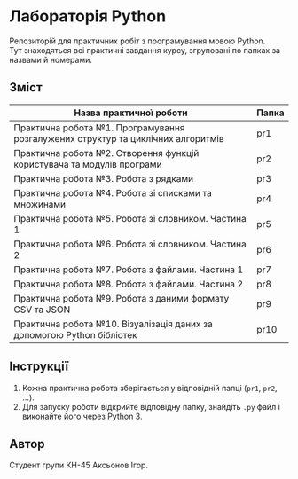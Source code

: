 # Лабораторія Python

Репозиторій для практичних робіт з програмування мовою Python.  
Тут знаходяться всі практичні завдання курсу, згруповані по папках за назвами й номерами.

## Зміст

| Назва практичної роботи | Папка |
|---|---|
| Практична робота №1. Програмування розгалужених структур та циклічних алгоритмів | pr1 |
| Практична робота №2. Створення функцій користувача та модулів програми | pr2 |
| Практична робота №3. Робота з рядками | pr3 |
| Практична робота №4. Робота зі списками та множинами | pr4 |
| Практична робота №5. Робота зі словником. Частина 1 | pr5 |
| Практична робота №6. Робота зі словником. Частина 2 | pr6 |
| Практична робота №7. Робота з файлами. Частина 1 | pr7 |
| Практична робота №8. Робота з файлами. Частина 2 | pr8 |
| Практична робота №9. Робота з даними формату CSV та JSON | pr9 |
| Практична робота №10. Візуалізація даних за допомогою Python бібліотек | pr10 |

## Інструкції

1. Кожна практична робота зберігається у відповідній папці (`pr1`, `pr2`, ...).
2. Для запуску роботи відкрийте відповідну папку, знайдіть `.py` файл і виконайте його через Python 3.

## Автор

Студент групи КН-45 Аксьонов Ігор.

